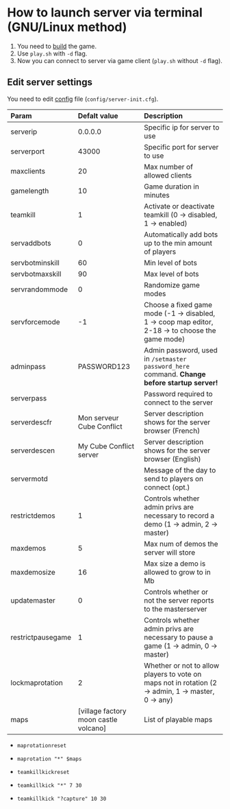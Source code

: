 # How to launch server via terminal (GNU/Linux method)

1. You need to [build](../bin_unix/readme.md) the game.
2. Use `play.sh` with `-d` flag.
3. Now you can connect to server via game client (`play.sh` without `-d` flag).

## Edit server settings 

You need to edit [config](../config/server-init.cfg) file (`config/server-init.cfg`).

| Param             | Defalt value                          | Description                                                                                           |
| :---              | :---                                  | :---                                                                                                  |
| serverip          | 0.0.0.0                               | Specific ip for server to use                                                                         |
| serverport        | 43000                                 | Specific port for server to use                                                                       |
| maxclients        | 20                                    | Max number of allowed clients                                                                         | 
| gamelength        | 10                                    | Game duration in minutes                                                                              | 
| teamkill          | 1                                     | Activate or deactivate teamkill (0 -> disabled, 1 -> enabled)                                         |
| servaddbots       | 0                                     | Automatically add bots up to the min amount of players                                                |
| servbotminskill   | 60                                    | Min level of bots                                                                                     |
| servbotmaxskill   | 90                                    | Max level of bots                                                                                     |
| servrandommode    | 0                                     | Randomize game modes                                                                                  |
| servforcemode     | -1                                    | Choose a fixed game mode (-1 -> disabled, 1 -> coop map editor, 2-18 -> to choose the game mode)      |
| adminpass         | PASSWORD123                           | Admin password, used in `/setmaster password_here` command. **Change before startup server!**         |
| serverpass        |                                       | Password required to connect to the server                                                            |
| serverdescfr      | Mon serveur Cube Conflict             | Server description shows for the server browser (French)                                              |
| serverdescen      | My Cube Conflict server               | Server description shows for the server browser (English)                                             |
| servermotd        |                                       | Message of the day to send to players on connect (opt.)                                               |
| restrictdemos     | 1                                     | Controls whether admin privs are necessary to record a demo (1 -> admin, 2 -> master)                 |
| maxdemos          | 5                                     | Max num of demos the server will store                                                                |
| maxdemosize       | 16                                    | Max size a demo is allowed to grow to in Mb                                                           |
| updatemaster      | 0                                     | Controls whether or not the server reports to the masterserver                                        |
| restrictpausegame | 1                                     | Controls whether admin privs are necessary to pause a game (1 -> admin, 0 -> master)                  |
| lockmaprotation   | 2                                     | Whether or not to allow players to vote on maps not in rotation (2 -> admin, 1 -> master, 0 -> any)   |
| maps              | [village factory moon castle volcano] | List of playable maps                                                                                 |

* `maprotationreset`
* `maprotation "*" $maps`

* `teamkillkickreset`
* `teamkillkick "*" 7 30`
* `teamkillkick "?capture" 10 30`


